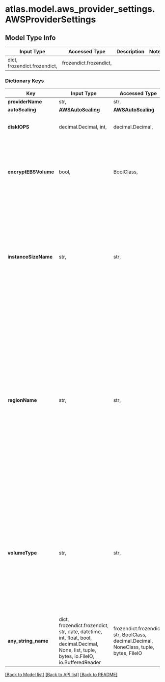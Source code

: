 # atlas.model.aws_provider_settings.AWSProviderSettings

## Model Type Info
Input Type | Accessed Type | Description | Notes
------------ | ------------- | ------------- | -------------
dict, frozendict.frozendict,  | frozendict.frozendict,  |  | 

### Dictionary Keys
Key | Input Type | Accessed Type | Description | Notes
------------ | ------------- | ------------- | ------------- | -------------
**providerName** | str,  | str,  |  | 
**autoScaling** | [**AWSAutoScaling**](AWSAutoScaling.md) | [**AWSAutoScaling**](AWSAutoScaling.md) |  | [optional] 
**diskIOPS** | decimal.Decimal, int,  | decimal.Decimal,  | Maximum Disk Input/Output Operations per Second (IOPS) that the database host can perform. | [optional] value must be a 32 bit integer
**encryptEBSVolume** | bool,  | BoolClass,  | Flag that indicates whether the Amazon Elastic Block Store (EBS) encryption feature encrypts the host&#x27;s root volume for both data at rest within the volume and for data moving between the volume and the cluster. Clusters always have this setting enabled. | [optional] if omitted the server will use the default value of True
**instanceSizeName** | str,  | str,  | Cluster tier, with a default storage and memory capacity, that applies to all the data-bearing hosts in your cluster. | [optional] must be one of ["M10", "M20", "M30", "M40", "M50", "M60", "M80", "M100", "M140", "M200", "M300", "R40", "R50", "R60", "R80", "R200", "R300", "R400", "R700", "M40_NVME", "M50_NVME", "M60_NVME", "M80_NVME", "M200_NVME", "M400_NVME", ] 
**regionName** | str,  | str,  |  Physical location where MongoDB Cloud deploys your AWS-hosted MongoDB cluster nodes. The region you choose can affect network latency for clients accessing your databases. When MongoDB Cloud deploys a dedicated cluster, it checks if a VPC or VPC connection exists for that provider and region. If not, MongoDB Cloud creates them as part of the deployment. MongoDB Cloud assigns the VPC a CIDR block. To limit a new VPC peering connection to one CIDR block and region, create the connection first. Deploy the cluster after the connection starts. | [optional] must be one of ["US_GOV_WEST_1", "US_GOV_EAST_1", "US_EAST_1", "US_EAST_2", "US_WEST_1", "US_WEST_2", "CA_CENTRAL_1", "EU_NORTH_1", "EU_WEST_1", "EU_WEST_2", "EU_WEST_3", "EU_CENTRAL_1", "AP_EAST_1", "AP_NORTHEAST_1", "AP_NORTHEAST_2", "AP_NORTHEAST_3", "AP_SOUTHEAST_1", "AP_SOUTHEAST_2", "AP_SOUTHEAST_3", "AP_SOUTH_1", "SA_EAST_1", "CN_NORTH_1", "CN_NORTHWEST_1", "ME_SOUTH_1", "AF_SOUTH_1", "EU_SOUTH_1", "GLOBAL", ] 
**volumeType** | str,  | str,  | Disk Input/Output Operations per Second (IOPS) setting for Amazon Web Services (AWS) storage that you configure only for abbr title&#x3D;\&quot;Amazon Web Services\&quot;&gt;AWS&lt;/abbr&gt;. Specify whether Disk Input/Output Operations per Second (IOPS) must not exceed the default Input/Output Operations per Second (IOPS) rate for the selected volume size (&#x60;STANDARD&#x60;), or must fall within the allowable Input/Output Operations per Second (IOPS) range for the selected volume size (&#x60;PROVISIONED&#x60;). | [optional] must be one of ["STANDARD", "PROVISIONED", ] 
**any_string_name** | dict, frozendict.frozendict, str, date, datetime, int, float, bool, decimal.Decimal, None, list, tuple, bytes, io.FileIO, io.BufferedReader | frozendict.frozendict, str, BoolClass, decimal.Decimal, NoneClass, tuple, bytes, FileIO | any string name can be used but the value must be the correct type | [optional]

[[Back to Model list]](../../README.md#documentation-for-models) [[Back to API list]](../../README.md#documentation-for-api-endpoints) [[Back to README]](../../README.md)


